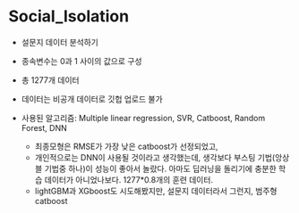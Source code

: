 # Social_Isolation

- 설문지 데이터 분석하기

- 종속변수는 0과 1 사이의 값으로 구성
- 총 1277개 데이터

- 데이터는 비공개 데이터로 깃헙 업로드 불가

- 사용된 알고리즘: Multiple linear regression, SVR, Catboost, Random Forest, DNN
  - 최종모형은 RMSE가 가장 낮은 catboost가 선정되었고,
  - 개인적으로는 DNN이 사용될 것이라고 생각했는데, 생각보다 부스팅 기법(앙상블 기법중 하나)이 성능이 좋아서 놀랐다. 아마도 딥러닝을 돌리기에 충분한 학습 데이터가 아니었나보다. 1277*0.8개의 훈련 데이터.
  - lightGBM과 XGboost도 시도해봤지만, 설문지 데이터라서 그런지, 범주형 catboost

